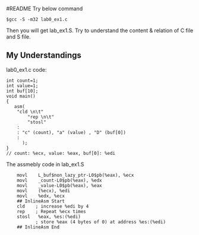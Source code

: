 #README
Try below command

```
$gcc -S -m32 lab0_ex1.c
```

Then you will get lab_ex1.S. Try to understand the content & relation of C file  and S file. 

## My Understandings

lab0_ex1.c code:

```
int count=1;
int value=1;
int buf[10];
void main()			
{				
   asm(	
	"cld \n\t"
        "rep \n\t"					     
        "stosl"
	:
	: "c" (count), "a" (value) , "D" (buf[0])
	:
      );
}
// count: %ecx, value: %eax, buf[0]: %edi
```

The assmebly code in lab_ex1.S

```
	movl	L_buf$non_lazy_ptr-L0$pb(%eax), %ecx
	movl	_count-L0$pb(%eax), %edx
	movl	_value-L0$pb(%eax), %eax
	movl	(%ecx), %edi
	movl	%edx, %ecx
	## InlineAsm Start
	cld    ; increase %edi by 4
	rep    ; Repeat %ecx times
	stosl	%eax, %es:(%edi) 
		   ; store %eax (4 bytes of 0) at address %es:(%edi)
	## InlineAsm End
```

